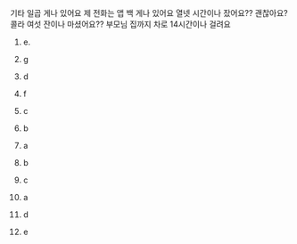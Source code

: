 기타 일곱 게나 있어요
제 전화는 앱 백 게나 있어요
열넷 시간이나 잤어요?? 괜찮아요?
콜라 여섯 잔이나 마셨어요??
부모님 집까지 차로 14시간이나 걸려요

1. e.
2. g
3. d
4. f    
5. c
6. b
7. a


1. b
2. c
3. a
4. d
5. e